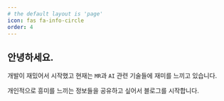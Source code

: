 ```yaml
---
# the default layout is 'page'
icon: fas fa-info-circle
order: 4
---
```


## 안녕하세요.

개발이 재밌어서 시작했고 현재는 `MR`과 `AI` 관련 기술들에 재미를 느끼고 있습니다.

개인적으로 흥미를 느끼는 정보들을 공유하고 싶어서 블로그를 시작합니다.
